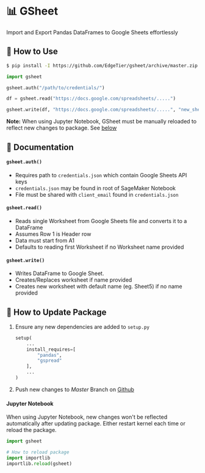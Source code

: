 # 📊 GSheet

Import and Export Pandas DataFrames to Google Sheets effortlessly


## 🚀 How to Use
```bash
$ pip install -I https://github.com/EdgeTier/gsheet/archive/master.zip
```

```python
import gsheet

gsheet.auth("/path/to/credentials/")

df = gsheet.read("https://docs.google.com/spreadsheets/.....")

gsheet.write(df, "https://docs.google.com/spreadsheets/.....", "new_sheet")
```

**Note:** When using Jupyter Notebook, GSheet must be manually reloaded to reflect new changes to package. See [below](#jupyter-notebook)


## 📝 Documentation
#### `gsheet.auth()`
* Requires path to `credentials.json` which contain Google Sheets API keys
* `credentials.json` may be found in root of SageMaker Notebook
* File must be shared with `client_email` found in `credentials.json`

#### `gsheet.read()`
* Reads single Worksheet from Google Sheets file and converts it to a DataFrame
* Assumes Row 1 is Header row
* Data must start from A1
* Defaults to reading first Worksheet if no Worksheet name provided

#### `gsheet.write()`
* Writes DataFrame to Google Sheet.
* Creates/Replaces worksheet if name provided
* Creates new worksheet with default name (eg. Sheet5) if no name provided


## 🔄 How to Update Package

1. Ensure any new dependencies are added to `setup.py`
    ```python
    setup(
        ...
        install_requires=[
            "pandas", 
            "gspread"
        ],
        ...
    )
    ```

2. Push new changes to _Master_ Branch on [Github](https://github.com/EdgeTier/gsheet)

#### Jupyter Notebook
When using Jupyter Notebook, new changes won't be reflected automatically after updating package. Either restart kernel each time or reload the package.

```python
import gsheet

# How to reload package
import importlib
importlib.reload(gsheet)
```